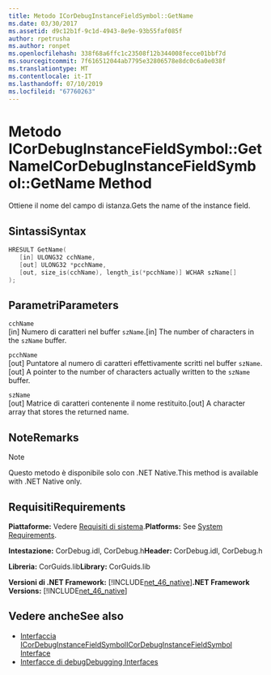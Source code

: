 ```yaml
---
title: Metodo ICorDebugInstanceFieldSymbol::GetName
ms.date: 03/30/2017
ms.assetid: d9c12b1f-9c1d-4943-8e9e-93b55faf085f
author: rpetrusha
ms.author: ronpet
ms.openlocfilehash: 338f68a6ffc1c23508f12b344008fecce01bbf7d
ms.sourcegitcommit: 7f616512044ab7795e32806578e8dc0c6a0e038f
ms.translationtype: MT
ms.contentlocale: it-IT
ms.lasthandoff: 07/10/2019
ms.locfileid: "67760263"
---
```

# <a name="icordebuginstancefieldsymbolgetname-method"></a><span data-ttu-id="a3d71-102">Metodo ICorDebugInstanceFieldSymbol::GetName</span><span class="sxs-lookup"><span data-stu-id="a3d71-102">ICorDebugInstanceFieldSymbol::GetName Method</span></span>
<span data-ttu-id="a3d71-103">Ottiene il nome del campo di istanza.</span><span class="sxs-lookup"><span data-stu-id="a3d71-103">Gets the name of the instance field.</span></span>  
  
## <a name="syntax"></a><span data-ttu-id="a3d71-104">Sintassi</span><span class="sxs-lookup"><span data-stu-id="a3d71-104">Syntax</span></span>  
  
```cpp  
HRESULT GetName(  
   [in] ULONG32 cchName,   
   [out] ULONG32 *pcchName,   
   [out, size_is(cchName), length_is(*pcchName)] WCHAR szName[]  
);  
```  
  
## <a name="parameters"></a><span data-ttu-id="a3d71-105">Parametri</span><span class="sxs-lookup"><span data-stu-id="a3d71-105">Parameters</span></span>  
 `cchName`  
 <span data-ttu-id="a3d71-106">[in] Numero di caratteri nel buffer `szName`.</span><span class="sxs-lookup"><span data-stu-id="a3d71-106">[in] The number of characters in the `szName` buffer.</span></span>  
  
 `pcchName`  
 <span data-ttu-id="a3d71-107">[out] Puntatore al numero di caratteri effettivamente scritti nel buffer `szName`.</span><span class="sxs-lookup"><span data-stu-id="a3d71-107">[out] A pointer to the number of characters actually written to the `szName` buffer.</span></span>  
  
 `szName`  
 <span data-ttu-id="a3d71-108">[out] Matrice di caratteri contenente il nome restituito.</span><span class="sxs-lookup"><span data-stu-id="a3d71-108">[out] A character array that stores the returned name.</span></span>  
  
## <a name="remarks"></a><span data-ttu-id="a3d71-109">Note</span><span class="sxs-lookup"><span data-stu-id="a3d71-109">Remarks</span></span>  
  
> [!NOTE]
>  <span data-ttu-id="a3d71-110">Questo metodo è disponibile solo con .NET Native.</span><span class="sxs-lookup"><span data-stu-id="a3d71-110">This method is available with .NET Native only.</span></span>  
  
## <a name="requirements"></a><span data-ttu-id="a3d71-111">Requisiti</span><span class="sxs-lookup"><span data-stu-id="a3d71-111">Requirements</span></span>  
 <span data-ttu-id="a3d71-112">**Piattaforme:** Vedere [Requisiti di sistema](../../../../docs/framework/get-started/system-requirements.md).</span><span class="sxs-lookup"><span data-stu-id="a3d71-112">**Platforms:** See [System Requirements](../../../../docs/framework/get-started/system-requirements.md).</span></span>  
  
 <span data-ttu-id="a3d71-113">**Intestazione:** CorDebug.idl, CorDebug.h</span><span class="sxs-lookup"><span data-stu-id="a3d71-113">**Header:** CorDebug.idl, CorDebug.h</span></span>  
  
 <span data-ttu-id="a3d71-114">**Libreria:** CorGuids.lib</span><span class="sxs-lookup"><span data-stu-id="a3d71-114">**Library:** CorGuids.lib</span></span>  
  
 <span data-ttu-id="a3d71-115">**Versioni di .NET Framework:** [!INCLUDE[net_46_native](../../../../includes/net-46-native-md.md)]</span><span class="sxs-lookup"><span data-stu-id="a3d71-115">**.NET Framework Versions:** [!INCLUDE[net_46_native](../../../../includes/net-46-native-md.md)]</span></span>  
  
## <a name="see-also"></a><span data-ttu-id="a3d71-116">Vedere anche</span><span class="sxs-lookup"><span data-stu-id="a3d71-116">See also</span></span>

- [<span data-ttu-id="a3d71-117">Interfaccia ICorDebugInstanceFieldSymbol</span><span class="sxs-lookup"><span data-stu-id="a3d71-117">ICorDebugInstanceFieldSymbol Interface</span></span>](../../../../docs/framework/unmanaged-api/debugging/icordebuginstancefieldsymbol-interface.md)
- [<span data-ttu-id="a3d71-118">Interfacce di debug</span><span class="sxs-lookup"><span data-stu-id="a3d71-118">Debugging Interfaces</span></span>](../../../../docs/framework/unmanaged-api/debugging/debugging-interfaces.md)
